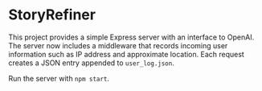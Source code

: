 # StoryRefiner

This project provides a simple Express server with an interface to OpenAI. The
server now includes a middleware that records incoming user information such as
IP address and approximate location. Each request creates a JSON entry appended
to `user_log.json`.

Run the server with `npm start`.
